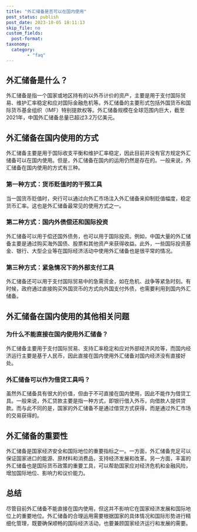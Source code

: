 ```yaml
---
title: "外汇储备是否可以在国内使用"
post_status: publish
post_date: 2023-10-05 18:11:13
skip_file: no
custom_fields: 
  post-format: 
taxonomy:
  category:
        - "faq"
---
```


## 外汇储备是什么？

外汇储备是指一个国家或地区持有的以外币计价的资产，主要是用于支付国际贸易、维护汇率稳定和应对国际金融危机等。外汇储备的主要形式包括外国货币和国际货币基金组织（IMF）特别提款权等。外汇储备规模在全球范围内巨大，截至2021年，中国外汇储备总量已超过3.2万亿美元。

## 外汇储备在国内使用的方式

外汇储备主要是用于国际收支平衡和维护汇率稳定，因此目前并没有官方规定外汇储备可以在国内使用。但是，外汇储备在国内的运用仍然是存在的。一般来说，外汇储备在国内使用的方式有三种。

### 第一种方式：货币贬值时的干预工具

当一国货币贬值时，央行可以通过向外汇市场注入外汇储备来抑制贬值幅度，稳定货币汇率。这也是外汇储备最常见的使用方式之一。

### 第二种方式：国内外债偿还和国际投资

外汇储备可以用于偿还国外债务，也可以用于国际投资。例如，中国大量的外汇储备主要是通过购买海外国债、股票和其他资产来获得收益。此外，一些国际投资基金、银行、大型企业等在国际经济活动中使用外汇储备也是很平常的情况。

### 第三种方式：紧急情况下的外部支付工具

外汇储备还可以用于支付国际贸易中的急需资金，如在危机、战争等紧急时刻。有时候，政府通过直接购买外国货币的方式向外国支付外债，也需要利用到国内外汇储备。

## 外汇储备在国内使用的其他相关问题

### 为什么不能直接在国内使用外汇储备？

外汇储备主要用于支付国际贸易、支持汇率稳定和应对外部经济风险等，而国内经济运行主要是基于人民币，因此直接在国内使用外汇储备对国内经济没有直接好处。

### 外汇储备可以作为借贷工具吗？

虽然外汇储备具有很大的价值，但由于不可直接在国内使用，因此不能作为借贷工具。一般来说，外汇贷款主要是指一种方式，即银行借入外币，向借款人提供贷款。而与此不同的是，国家的外汇储备不是通过借贷方式获得，而是通过外汇市场的交易获得的。

## 外汇储备的重要性

外汇储备是国家经济安全和国际地位的重要指标之一。一方面，外汇储备充足可以保证国家进口的能源、原材料和消费品，支持经济发展和改革。另一方面，丰富的外汇储备也是国际货币政策的重要工具，可以帮助国家应对经济危机和金融风险，增加国际地位、影响力和议价能力。

## 总结

尽管目前外汇储备不能直接在国内使用，但这并不影响它在国家经济发展和国际地位上的重要地位。外汇储备的合理运用需要根据国家的具体情况和国际形势进行精细化管理，既要确保顺畅的国际经济活动，也要兼顾国家经济运行和发展的需要。
